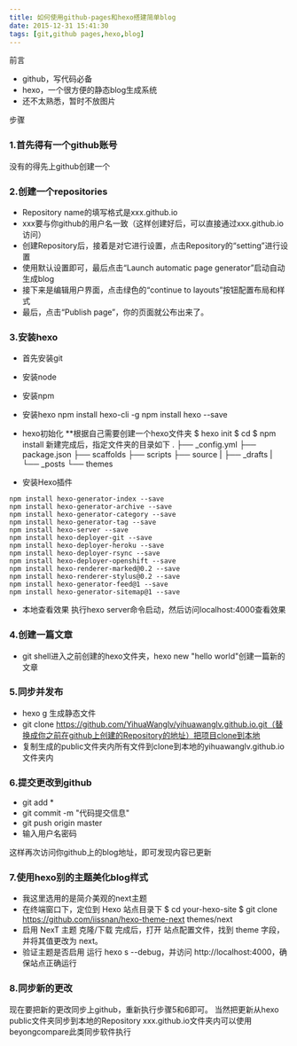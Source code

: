 ```yaml
---
title: 如何使用github-pages和hexo搭建简单blog
date: 2015-12-31 15:41:30
tags: [git,github pages,hexo,blog]
---
```


前言
- github，写代码必备
- hexo，一个很方便的静态blog生成系统
- 还不太熟悉，暂时不放图片

步骤
### 1.首先得有一个github账号
没有的得先上github创建一个
### 2.创建一个repositories
- Repository name的填写格式是xxx.github.io
- xxx要与你github的用户名一致（这样创建好后，可以直接通过xxx.github.io访问）
- 创建Repository后，接着是对它进行设置，点击Repository的“setting”进行设置
- 使用默认设置即可，最后点击“Launch automatic page generator”启动自动生成blog
- 接下来是编辑用户界面，点击绿色的“continue to layouts”按钮配置布局和样式
- 最后，点击“Publish page”，你的页面就公布出来了。

### 3.安装hexo
- 首先安装git
- 安装node
- 安装npm
- 安装hexo
npm install hexo-cli -g
npm install hexo --save

- hexo初始化
**根据自己需要创建一个hexo文件夹
$ hexo init <folder>
$ cd <folder>
$ npm install
新建完成后，指定文件夹的目录如下
.
├── _config.yml
├── package.json
├── scaffolds
├── scripts
├── source
|      ├── _drafts
|      └── _posts
└── themes

- 安装Hexo插件
```
npm install hexo-generator-index --save
npm install hexo-generator-archive --save
npm install hexo-generator-category --save
npm install hexo-generator-tag --save
npm install hexo-server --save
npm install hexo-deployer-git --save
npm install hexo-deployer-heroku --save
npm install hexo-deployer-rsync --save
npm install hexo-deployer-openshift --save
npm install hexo-renderer-marked@0.2 --save
npm install hexo-renderer-stylus@0.2 --save
npm install hexo-generator-feed@1 --save
npm install hexo-generator-sitemap@1 --save
```

- 本地查看效果
执行hexo server命令启动，然后访问localhost:4000查看效果


### 4.创建一篇文章
- git shell进入之前创建的hexo文件夹，hexo new "hello world"创建一篇新的文章

### 5.同步并发布
- hexo g 生成静态文件
- git clone https://github.com/YihuaWanglv/yihuawanglv.github.io.git（替换成你之前在github上创建的Repository的地址）把项目clone到本地
- 复制生成的public文件夹内所有文件到clone到本地的yihuawanglv.github.io文件夹内

### 6.提交更改到github
- git add *
- git commit -m "代码提交信息"
- git push origin master
- 输入用户名密码

这样再次访问你github上的blog地址，即可发现内容已更新

### 7.使用hexo别的主题美化blog样式
- 我这里选用的是简介美观的next主题
- 在终端窗口下，定位到 Hexo 站点目录下
$ cd your-hexo-site
$ git clone https://github.com/iissnan/hexo-theme-next themes/next
- 启用 NexT 主题
克隆/下载 完成后，打开 站点配置文件，找到 theme 字段，并将其值更改为 next。
- 验证主题是否启用
运行 hexo s --debug，并访问 http://localhost:4000，确保站点正确运行

### 8.同步新的更改
现在要把新的更改同步上github，重新执行步骤5和6即可。
当然把更新从hexo public文件夹同步到本地的Repository xxx.github.io文件夹内可以使用beyongcompare此类同步软件执行
